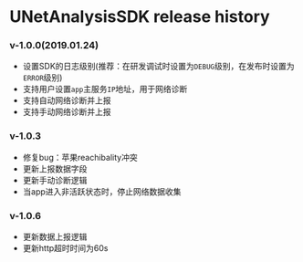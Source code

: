 # UNetAnalysisSDK release history 


###  v-1.0.0(2019.01.24)

* 设置SDK的日志级别(推荐：在研发调试时设置为`DEBUG`级别，在发布时设置为`ERROR`级别)
* 支持用户设置`app`主服务`IP`地址，用于网络诊断
* 支持自动网络诊断并上报
* 支持手动网络诊断并上报

### v-1.0.3

* 修复bug：苹果reachibality冲突
* 更新上报数据字段
* 更新手动诊断逻辑
* 当app进入非活跃状态时，停止网络数据收集

### v-1.0.6

* 更新数据上报逻辑
* 更新http超时时间为60s
